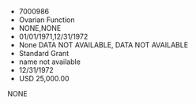 * 7000986
* Ovarian Function
* NONE,NONE
* 01/01/1971,12/31/1972
* None DATA NOT AVAILABLE, DATA NOT AVAILABLE
* Standard Grant
* name not available
* 12/31/1972
* USD 25,000.00

NONE